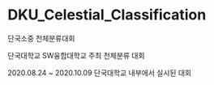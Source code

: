 # DKU_Celestial_Classification
단국소중 천체분류대회

단국대학교 SW융합대학교 주최 천체분류 대회

2020.08.24 ~ 2020.10.09 
단국대학교 내부에서 실시된 대회
